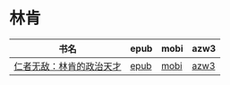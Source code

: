 # 林肯

| 书名 | epub | mobi | azw3 |
| --- | --- | --- | --- |
| [仁者无敌：林肯的政治天才](None) | [epub](None) | [mobi](None) | [azw3](None) |
